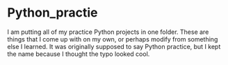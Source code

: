 # Python_practie
I am putting all of my practice Python projects in one folder.  These are things that I come up with on my own, or perhaps modify from something else I learned. It was originally supposed to say Python practice, but I kept the name because I thought the typo looked cool. 
